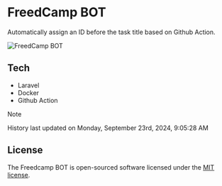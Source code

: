 # FreedCamp BOT

Automatically assign an ID before the task title based on Github Action.

![FreedCamp BOT](https://repository-images.githubusercontent.com/737932867/7d34798b-2680-471c-b089-a78a718d3d6a)

## Tech

- Laravel
- Docker
- Github Action

> [!NOTE]  
> History last updated on Monday, September 23rd, 2024, 9:05:28 AM

## License

The Freedcamp BOT is open-sourced software licensed under the [MIT license](https://opensource.org/licenses/MIT).

